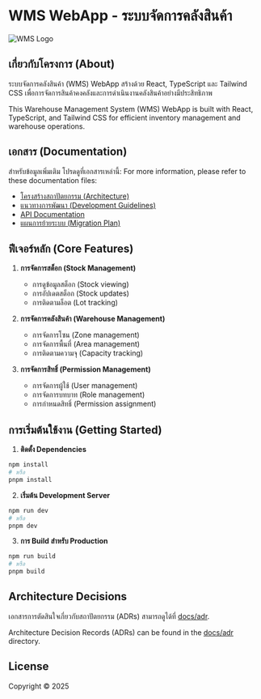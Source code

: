 # WMS WebApp - ระบบจัดการคลังสินค้า

![WMS Logo](public/placeholder.svg)

## เกี่ยวกับโครงการ (About)

ระบบจัดการคลังสินค้า (WMS) WebApp สร้างด้วย React, TypeScript และ Tailwind CSS เพื่อการจัดการสินค้าคงคลังและการดำเนินงานคลังสินค้าอย่างมีประสิทธิภาพ

This Warehouse Management System (WMS) WebApp is built with React, TypeScript, and Tailwind CSS for efficient inventory management and warehouse operations.

## เอกสาร (Documentation)

สำหรับข้อมูลเพิ่มเติม โปรดดูที่เอกสารเหล่านี้:
For more information, please refer to these documentation files:

- [โครงสร้างสถาปัตยกรรม (Architecture)](docs/ARCHITECTURE.md)
- [แนวทางการพัฒนา (Development Guidelines)](docs/DEVELOPMENT.md)
- [API Documentation](docs/API.md)
- [แผนการย้ายระบบ (Migration Plan)](MIGRATION_PLAN.md)

## ฟีเจอร์หลัก (Core Features)

1. **การจัดการสต็อก (Stock Management)**

   - การดูข้อมูลสต็อก (Stock viewing)
   - การอัปเดตสต็อก (Stock updates)
   - การติดตามล็อต (Lot tracking)

2. **การจัดการคลังสินค้า (Warehouse Management)**

   - การจัดการโซน (Zone management)
   - การจัดการพื้นที่ (Area management)
   - การติดตามความจุ (Capacity tracking)

3. **การจัดการสิทธิ์ (Permission Management)**
   - การจัดการผู้ใช้ (User management)
   - การจัดการบทบาท (Role management)
   - การกำหนดสิทธิ์ (Permission assignment)

## การเริ่มต้นใช้งาน (Getting Started)

1. **ติดตั้ง Dependencies**

```bash
npm install
# หรือ
pnpm install
```

2. **เริ่มต้น Development Server**

```bash
npm run dev
# หรือ
pnpm dev
```

3. **การ Build สำหรับ Production**

```bash
npm run build
# หรือ
pnpm build
```

## Architecture Decisions

เอกสารการตัดสินใจเกี่ยวกับสถาปัตยกรรม (ADRs) สามารถดูได้ที่ [docs/adr](docs/adr).

Architecture Decision Records (ADRs) can be found in the [docs/adr](docs/adr) directory.

## License

Copyright © 2025
